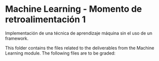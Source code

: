 # Machine Learning - Momento de retroalimentación 1
Implementación de una técnica de aprendizaje máquina sin el uso de un framework. 

This folder contains the files related to the deliverables from the Machine Learning module. The following files are to be graded: 

